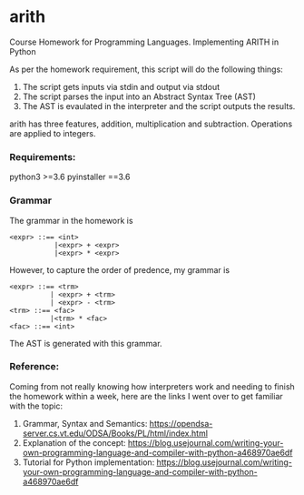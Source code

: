 # arith
Course Homework for Programming Languages. Implementing ARITH in Python

As per the homework requirement, this script will do the following things:
1. The script gets inputs via stdin and output via stdout
2. The script parses the input into an Abstract Syntax Tree (AST)
3. The AST is evaulated in the interpreter and the script outputs the results.

arith has three features, addition, multiplication and subtraction. Operations are applied to integers.

### Requirements:
python3 >=3.6
pyinstaller ==3.6

### Grammar
The grammar in the homework is
```
<expr> ::== <int>
           |<expr> + <expr>
           |<expr> * <expr>
```
However, to capture the order of predence, my grammar is
```
<expr> ::== <trm>
          | <expr> + <trm>
          | <expr> - <trm>
<trm> ::== <fac>
          |<trm> * <fac>
<fac> ::== <int>
```  
The AST is generated with this grammar.

### Reference:
Coming from not really knowing how interpreters work and needing to finish the homework within a week, here are the links I went over to get familiar with the topic:
1. Grammar, Syntax and Semantics: https://opendsa-server.cs.vt.edu/ODSA/Books/PL/html/index.html
2. Explanation of the concept: https://blog.usejournal.com/writing-your-own-programming-language-and-compiler-with-python-a468970ae6df
3. Tutorial for Python implementation: https://blog.usejournal.com/writing-your-own-programming-language-and-compiler-with-python-a468970ae6df
